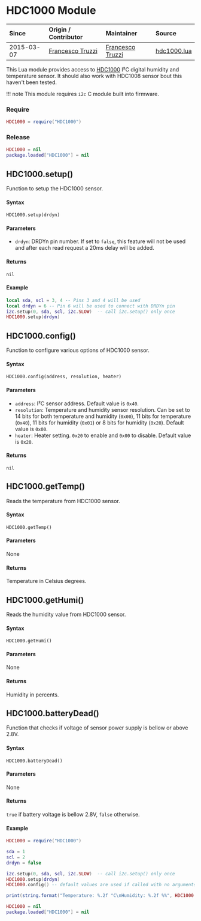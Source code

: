 # HDC1000 Module
| Since  | Origin / Contributor  | Maintainer  | Source  |
| :----- | :-------------------- | :---------- | :------ |
| 2015-03-07 | [Francesco Truzzi](https://github.com/ftruzzi) | [Francesco Truzzi](https://github.com/ftruzzi) | [hdc1000.lua](../../lua_modules/hdc1000/HDC1000.lua) |

This Lua module provides access to [HDC1000](https://www.ti.com/lit/ds/symlink/hdc1000.pdf) I²C digital humidity and temperature sensor. It should also work with HDC1008 sensor bout this haven't been tested.

!!! note
	This module requires `i2c` C module built into firmware.
	
### Require
```lua
HDC1000 = require("HDC1000")
```

### Release
```lua
HDC1000 = nil
package.loaded["HDC1000"] = nil
```

## HDC1000.setup()
Function to setup the HDC1000 sensor.

#### Syntax
`HDC1000.setup(drdyn)`

#### Parameters
- `drdyn`: DRDYn pin number. If set to `false`, this feature will not be used and after each read request a 20ms delay will be added.

#### Returns
`nil`

#### Example
```lua
local sda, scl = 3, 4 -- Pins 3 and 4 will be used
local drdyn = 6 -- Pin 6 will be used to connect with DRDYn pin
i2c.setup(0, sda, scl, i2c.SLOW)  -- call i2c.setup() only once
HDC1000.setup(drdyn)
```

## HDC1000.config()
Function to configure various options of HDC1000 sensor.

#### Syntax
`HDC1000.config(address, resolution, heater)`

#### Parameters
- `address`: I²C sensor address. Default value is `0x40`.
- `resolution`: Temperature and humidity sensor resolution. Can be set to 14 bits for both temperature and humidity (`0x00`), 11 bits for temperature (`0x40`), 11 bits for humidity (`0x01`) or 8 bits for humidity (`0x20`). Default value is `0x00`.
- `heater`: Heater setting. `0x20` to enable and `0x00` to disable. Default value is `0x20`.

#### Returns
`nil`

## HDC1000.getTemp()
Reads the temperature from HDC1000 sensor. 

#### Syntax
`HDC1000.getTemp()`

#### Parameters
None

#### Returns
Temperature in Celsius degrees.

## HDC1000.getHumi()
Reads the humidity value from HDC1000 sensor. 

#### Syntax
`HDC1000.getHumi()`

#### Parameters
None

#### Returns
Humidity in percents.

## HDC1000.batteryDead()
Function that checks if voltage of sensor power supply is bellow or above 2.8V.

#### Syntax
`HDC1000.batteryDead()`

#### Parameters
None

#### Returns
`true` if battery voltage is bellow 2.8V, `false` otherwise.

#### Example
```lua
HDC1000 = require("HDC1000")

sda = 1
scl = 2
drdyn = false

i2c.setup(0, sda, scl, i2c.SLOW)  -- call i2c.setup() only once
HDC1000.setup(drdyn)
HDC1000.config() -- default values are used if called with no arguments. prototype is config(address, resolution, heater)

print(string.format("Temperature: %.2f °C\nHumidity: %.2f %%", HDC1000.getTemp(), HDC1000.getHumi()))

HDC1000 = nil
package.loaded["HDC1000"] = nil
```
